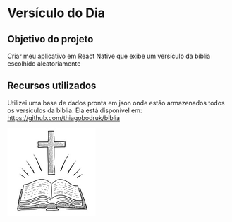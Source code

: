 # Versículo do Dia

## Objetivo do projeto
Criar meu aplicativo em React Native que exibe um versículo da bíblia escolhido aleatoriamente

## Recursos utilizados
Utilizei uma base de dados pronta em json onde estão armazenados todos os versículos da biblia. Ela está disponível em:
https://github.com/thiagobodruk/biblia

![alt text](https://github.com/matheusgoncalves56/versiculoDoDia/blob/master/src/assets/logo.jpg)
